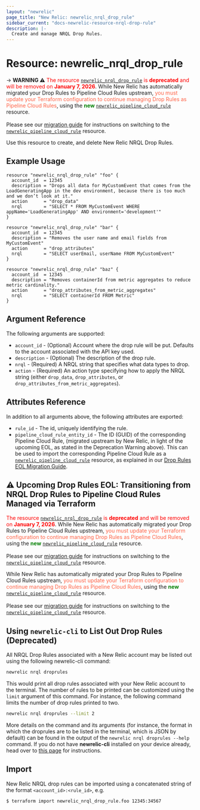 ```yaml
---
layout: "newrelic"
page_title: "New Relic: newrelic_nrql_drop_rule"
sidebar_current: "docs-newrelic-resource-nrql-drop-rule"
description: |-
  Create and manage NRQL Drop Rules.
---
```

# Resource: newrelic\_nrql\_drop\_rule

-> **WARNING ⚠️** <span style="color:red;">The resource [`newrelic_nrql_drop_rule`](/providers/newrelic/newrelic/latest/docs/resources/nrql_drop_rule) is <b>deprecated</b> and will be removed on <b>January 7, 2026</b></span>. While New Relic has automatically migrated your Drop Rules to Pipeline Cloud Rules upstream, <span style="color:tomato;">you must update your Terraform configuration to continue managing Drop Rules as Pipeline Cloud Rules</span>, using the <b style="color:green;">new</b> [`newrelic_pipeline_cloud_rule`](/providers/newrelic/newrelic/latest/docs/resources/pipeline_cloud_rule) resource.<br><br>Please see our [migration guide](/providers/newrelic/newrelic/latest/docs/guides/drop_rules_eol_guide) for instructions on switching to the [`newrelic_pipeline_cloud_rule`](/providers/newrelic/newrelic/latest/docs/resources/pipeline_cloud_rule) resource.

Use this resource to create, and delete New Relic NRQL Drop Rules.

## Example Usage

```hcl
resource "newrelic_nrql_drop_rule" "foo" {
  account_id  = 12345
  description = "Drops all data for MyCustomEvent that comes from the LoadGeneratingApp in the dev environment, because there is too much and we don’t look at it."
  action      = "drop_data"
  nrql        = "SELECT * FROM MyCustomEvent WHERE appName='LoadGeneratingApp' AND environment='development'"
}

resource "newrelic_nrql_drop_rule" "bar" {
  account_id  = 12345
  description = "Removes the user name and email fields from MyCustomEvent"
  action      = "drop_attributes"
  nrql        = "SELECT userEmail, userName FROM MyCustomEvent"
}

resource "newrelic_nrql_drop_rule" "baz" {
  account_id  = 12345
  description = "Removes containerId from metric aggregates to reduce metric cardinality."
  action      = "drop_attributes_from_metric_aggregates"
  nrql        = "SELECT containerId FROM Metric"
}
```

## Argument Reference

The following arguments are supported:

  * `account_id` - (Optional) Account where the drop rule will be put. Defaults to the account associated with the API key used.
  * `description` - (Optional) The description of the drop rule.
  * `nrql` - (Required) A NRQL string that specifies what data types to drop.
  * `action` - (Required) An action type specifying how to apply the NRQL string (either `drop_data`, `drop_attributes`, or ` drop_attributes_from_metric_aggregates`).

## Attributes Reference

In addition to all arguments above, the following attributes are exported:

  * `rule_id` - The id, uniquely identifying the rule.
  * `pipeline_cloud_rule_entity_id` - The ID (GUID) of the corresponding Pipeline Cloud Rule, (migrated upstream by New Relic, in light of the upcoming EOL, as stated in the Deprecation Warning above). This can be used to import the corresponding Pipeline Cloud Rule as a [`newrelic_pipeline_cloud_rule`](/providers/newrelic/newrelic/latest/docs/resources/pipeline_cloud_rule) resource, as explained in our [Drop Rules EOL Migration Guide](https://registry.terraform.io/providers/newrelic/newrelic/latest/docs/guides/drop_rules_eol_guide#alternatives-and-action-needed).

## ⚠️ Upcoming Drop Rules EOL: Transitioning from NRQL Drop Rules to Pipeline Cloud Rules Managed via Terraform

<span style="color:red;">The resource [`newrelic_nrql_drop_rule`](/providers/newrelic/newrelic/latest/docs/resources/nrql_drop_rule) is <b>deprecated</b> and will be removed on <b>January 7, 2026</b></span>. While New Relic has automatically migrated your Drop Rules to Pipeline Cloud Rules upstream, <span style="color:tomato;">you must update your Terraform configuration to continue managing Drop Rules as Pipeline Cloud Rules</span>, using the <b style="color:green;">new</b> [`newrelic_pipeline_cloud_rule`](/providers/newrelic/newrelic/latest/docs/resources/pipeline_cloud_rule) resource.<br><br>Please see our [migration guide](/providers/newrelic/newrelic/latest/docs/guides/drop_rules_eol_guide) for instructions on switching to the [`newrelic_pipeline_cloud_rule`](/providers/newrelic/newrelic/latest/docs/resources/pipeline_cloud_rule) resource.

While New Relic has automatically migrated your Drop Rules to Pipeline Cloud Rules upstream, <span style="color:tomato;">you must update your Terraform configuration to continue managing Drop Rules as Pipeline Cloud Rules</span>, using the <b style="color:green;">new</b> [`newrelic_pipeline_cloud_rule`](/providers/newrelic/newrelic/latest/docs/resources/pipeline_cloud_rule) resource.<br><br>Please see our [migration guide](/providers/newrelic/newrelic/latest/docs/guides/drop_rules_eol_guide) for instructions on switching to the [`newrelic_pipeline_cloud_rule`](/providers/newrelic/newrelic/latest/docs/resources/pipeline_cloud_rule) resource.

## Using `newrelic-cli` to List Out Drop Rules (Deprecated)

All NRQL Drop Rules associated with a New Relic account may be listed out using the following newrelic-cli command:
```bash
newrelic nrql droprules
```
This would print all drop rules associated with your New Relic account to the terminal.
The number of rules to be printed can be customized using the `limit` argument of this command.
For instance, the following command limits the number of drop rules printed to two.
```bash
newrelic nrql droprules --limit 2
```
More details on the command and its arguments (for instance, the format in which the droprules are to be listed in the terminal, which is JSON by default) can be found in the output of the `newrelic nrql droprules --help` command.
If you do not have **newrelic-cli** installed on your device already, head over to [this page](https://github.com/newrelic/newrelic-cli#installation--upgrades) for instructions.

## Import

New Relic NRQL drop rules can be imported using a concatenated string of the format
 `<account_id>:<rule_id>`, e.g.

```bash
$ terraform import newrelic_nrql_drop_rule.foo 12345:34567
```
